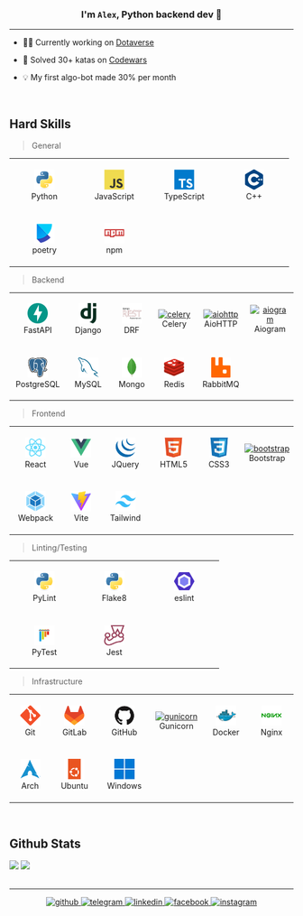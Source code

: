 ### <div align="center">I'm `Alex`, Python backend dev 🐍</div>
---
- 👨‍💻 Currently working on [Dotaverse](https://github.com/Segfaul/dotaverse)   

- 📑 Solved 30+ katas on [Codewars](https://www.codewars.com/users/Featrz)

- 💡 My first algo-bot made 30% per month

<br/>

## <div id="segfaul-stack">Hard Skills</div>

> General

<table width='100%'>
  <tr>
    <td align="center" width="110" height="90">
      <a href="#segfaul-stack">
        <img src="https://raw.githubusercontent.com/devicons/devicon/6910f0503efdd315c8f9b858234310c06e04d9c0/icons/python/python-original.svg" width="36" height="36" alt="python" />
      </a>
      <br>Python
    </td>
    <td align="center" width="110" height="90">
      <a href="#segfaul-stack">
        <img src="https://raw.githubusercontent.com/devicons/devicon/1119b9f84c0290e0f0b38982099a2bd027a48bf1/icons/javascript/javascript-original.svg" width="36" height="36" alt="javascript" />
      </a>
      <br>JavaScript
    </td>
    <td align="center" width="110" height="90">
      <a href="#segfaul-stack">
        <img src="https://raw.githubusercontent.com/devicons/devicon/1119b9f84c0290e0f0b38982099a2bd027a48bf1/icons/typescript/typescript-original.svg" width="36" height="36" alt="typescript" />
      </a>
      <br>TypeScript
    </td>
    <td align="center" width="110" height="90">
      <a href="#segfaul-stack">
        <img src="https://raw.githubusercontent.com/devicons/devicon/6910f0503efdd315c8f9b858234310c06e04d9c0/icons/cplusplus/cplusplus-plain.svg" width="36" height="36" alt="cplusplus" />
      </a>
      <br>C++
    </td>
  </tr>
  <tr>
    <td align="center" width="110" height="90">
      <a href="#segfaul-stack">
        <img src="https://raw.githubusercontent.com/devicons/devicon/6910f0503efdd315c8f9b858234310c06e04d9c0/icons/poetry/poetry-original.svg" width="36" height="36" alt="poetry" />
      </a>
      <br>poetry
    </td>
    <td align="center" width="110" height="90">
      <a href="#segfaul-stack">
        <img src="https://raw.githubusercontent.com/devicons/devicon/6910f0503efdd315c8f9b858234310c06e04d9c0/icons/npm/npm-original-wordmark.svg" width="36" height="36" alt="npm" />
      </a>
      <br>npm
    </td>
  </tr>
</table>

> Backend

<table width='100%'>
  <tr>
    <td align="center" width="110" height="90">
      <a href="#segfaul-stack">
        <img src="https://raw.githubusercontent.com/devicons/devicon/6910f0503efdd315c8f9b858234310c06e04d9c0/icons/fastapi/fastapi-original.svg" width="36" height="36" alt="fastapi" />
      </a>
      <br>FastAPI
    </td>
    <td align="center" width="110" height="90">
      <a href="#segfaul-stack">
        <img src="https://raw.githubusercontent.com/devicons/devicon/6910f0503efdd315c8f9b858234310c06e04d9c0/icons/django/django-plain.svg" width="36" height="36" alt="django" />
      </a>
      <br>Django
    </td>
    <td align="center" width="110" height="90">
      <a href="#segfaul-stack">
        <img src="https://raw.githubusercontent.com/devicons/devicon/6910f0503efdd315c8f9b858234310c06e04d9c0/icons/djangorest/djangorest-original-wordmark.svg" width="36" height="36" alt="djangorestframework" />
      </a>
      <br>DRF
    </td>
    <td align="center" width="110" height="90">
      <a href="#segfaul-stack">
        <img src="https://docs.celeryq.dev/en/stable/_static/celery_512.png" width="36" height="36" alt="celery" />
      </a>
      <br>Celery
    </td>
    <td align="center" width="110" height="90">
      <a href="#segfaul-stack">
        <img src="https://www.svgrepo.com/show/329878/aiohttp.svg" width="36" height="36" alt="aiohttp" />
      </a>
      <br>AioHTTP
    </td>
    <td align="center" width="110" height="90">
      <a href="#segfaul-stack">
        <img src="https://raw.githubusercontent.com/matomo-org/matomo-icons/01c334c8c2f6c4c9a6b011d89caa6fc3d444dedc/src/socials/web.telegram.org.svg" width="36" height="36" alt="aiogram" />
      </a>
      <br>Aiogram
    </td>
  </tr>
  <tr>
    <td align="center" width="110" height="90">
      <a href="#segfaul-stack">
        <img src="https://raw.githubusercontent.com/devicons/devicon/6910f0503efdd315c8f9b858234310c06e04d9c0/icons/postgresql/postgresql-original.svg" width="36" height="36" alt="postgresql" />
      </a>
      <br>PostgreSQL
    </td>
    <td align="center" width="110" height="90">
      <a href="#segfaul-stack">
        <img src="https://raw.githubusercontent.com/devicons/devicon/6910f0503efdd315c8f9b858234310c06e04d9c0/icons/mysql/mysql-original.svg" width="36" height="36" alt="mysql" />
      </a>
      <br>MySQL
    </td>
    <td align="center" width="110" height="90">
      <a href="#segfaul-stack">
        <img src="https://raw.githubusercontent.com/devicons/devicon/6910f0503efdd315c8f9b858234310c06e04d9c0/icons/mongodb/mongodb-original.svg" width="36" height="36" alt="mongodb" />
      </a>
      <br>Mongo
    </td>
    <td align="center" width="110" height="90">
      <a href="#segfaul-stack">
        <img src="https://raw.githubusercontent.com/devicons/devicon/6910f0503efdd315c8f9b858234310c06e04d9c0/icons/redis/redis-original.svg" width="36" height="36" alt="redis" />
      </a>
      <br>Redis
    </td>
    <td align="center" width="110" height="90">
      <a href="#segfaul-stack">
        <img src="https://raw.githubusercontent.com/devicons/devicon/6910f0503efdd315c8f9b858234310c06e04d9c0/icons/rabbitmq/rabbitmq-original.svg" width="36" height="36" alt="rabbitmq" />
      </a>
      <br>RabbitMQ
    </td>
  </tr>
</table>

> Frontend

<table width='100%'>
  <tr>
    <td align="center" width="110" height="90">
      <a href="#segfaul-stack">
        <img src="https://raw.githubusercontent.com/devicons/devicon/6910f0503efdd315c8f9b858234310c06e04d9c0/icons/react/react-original.svg" width="36" height="36" alt="react" />
      </a>
      <br>React
    </td>
    <td align="center" width="110" height="90">
      <a href="#segfaul-stack">
        <img src="https://raw.githubusercontent.com/devicons/devicon/6910f0503efdd315c8f9b858234310c06e04d9c0/icons/vuejs/vuejs-original.svg" width="36" height="36" alt="vuejs" />
      </a>
      <br>Vue
    </td>
    <td align="center" width="110" height="90">
      <a href="#segfaul-stack">
        <img src="https://raw.githubusercontent.com/devicons/devicon/6910f0503efdd315c8f9b858234310c06e04d9c0/icons/jquery/jquery-original.svg" width="36" height="36" alt="jquery" />
      </a>
      <br>JQuery
    </td>
    <td align="center" width="110" height="90">
      <a href="#segfaul-stack">
        <img src="https://raw.githubusercontent.com/devicons/devicon/6910f0503efdd315c8f9b858234310c06e04d9c0/icons/html5/html5-original.svg" width="36" height="36" alt="html5" />
      </a>
      <br>HTML5
    </td>
    <td align="center" width="110" height="90">
      <a href="#segfaul-stack">
        <img src="https://raw.githubusercontent.com/devicons/devicon/6910f0503efdd315c8f9b858234310c06e04d9c0/icons/css3/css3-original.svg" width="36" height="36" alt="css3" />
      </a>
      <br>CSS3
    </td>
    <td align="center" width="110" height="90">
      <a href="#segfaul-stack">
        <img src="https://user-images.githubusercontent.com/25181517/183898054-b3d693d4-dafb-4808-a509-bab54cf5de34.png" width="36" height="36" alt="bootstrap" />
      </a>
      <br>Bootstrap
    </td>
  </tr>
  <tr>
    <td align="center" width="110" height="90">
      <a href="#segfaul-stack">
        <img src="https://raw.githubusercontent.com/devicons/devicon/6910f0503efdd315c8f9b858234310c06e04d9c0/icons/webpack/webpack-original.svg" width="36" height="36" alt="webpack" />
      </a>
      <br>Webpack
    </td>
    <td align="center" width="110" height="90">
      <a href="#segfaul-stack">
        <img src="https://raw.githubusercontent.com/devicons/devicon/6910f0503efdd315c8f9b858234310c06e04d9c0/icons/vitejs/vitejs-original.svg" width="36" height="36" alt="vite" />
      </a>
      <br>Vite
    </td>
    <td align="center" width="110" height="90">
      <a href="#segfaul-stack">
        <img src="https://raw.githubusercontent.com/devicons/devicon/6910f0503efdd315c8f9b858234310c06e04d9c0/icons/tailwindcss/tailwindcss-original.svg" width="36" height="36" alt="tailwind" />
      </a>
      <br>Tailwind
    </td>
  </tr>
</table>

> Linting/Testing

<table width='100%'>
  <tr>
    <td align="center" width="110" height="90">
      <a href="#segfaul-stack">
        <img src="https://raw.githubusercontent.com/devicons/devicon/6910f0503efdd315c8f9b858234310c06e04d9c0/icons/python/python-original.svg" width="36" height="36" alt="pylint" />
      </a>
      <br>PyLint
    </td>
    <td align="center" width="110" height="90">
      <a href="#segfaul-stack">
        <img src="https://raw.githubusercontent.com/devicons/devicon/6910f0503efdd315c8f9b858234310c06e04d9c0/icons/python/python-original.svg" width="36" height="36" alt="flake8" />
      </a>
      <br>Flake8
    </td>
    <td align="center" width="110" height="90">
      <a href="#segfaul-stack">
        <img src="https://raw.githubusercontent.com/devicons/devicon/6910f0503efdd315c8f9b858234310c06e04d9c0/icons/eslint/eslint-original.svg" width="36" height="36" alt="eslint" />
      </a>
      <br>eslint
    </td>
  </tr>
  <tr>
    <td align="center" width="110" height="90">
      <a href="#segfaul-stack">
        <img src="https://raw.githubusercontent.com/devicons/devicon/6910f0503efdd315c8f9b858234310c06e04d9c0/icons/pytest/pytest-original.svg" width="36" height="36" alt="pytest" />
      </a>
      <br>PyTest
    </td>
    <td align="center" width="110" height="90">
      <a href="#segfaul-stack">
        <img src="https://raw.githubusercontent.com/devicons/devicon/6910f0503efdd315c8f9b858234310c06e04d9c0/icons/jest/jest-plain.svg" width="36" height="36" alt="jest" />
      </a>
      <br>Jest
    </td>
  </tr>
</table>

> Infrastructure

<table width='100%'>
  <tr>
    <td align="center" width="110" height="90">
      <a href="#segfaul-stack">
        <img src="https://raw.githubusercontent.com/devicons/devicon/6910f0503efdd315c8f9b858234310c06e04d9c0/icons/git/git-original.svg" width="36" height="36" alt="git" />
      </a>
      <br>Git
    </td>
    <td align="center" width="110" height="90">
      <a href="#segfaul-stack">
        <img src="https://raw.githubusercontent.com/devicons/devicon/6910f0503efdd315c8f9b858234310c06e04d9c0/icons/gitlab/gitlab-original.svg" width="36" height="36" alt="gitlab" />
      </a>
      <br>GitLab
    </td>
    <td align="center" width="110" height="90">
      <a href="#segfaul-stack">
        <img src="https://raw.githubusercontent.com/devicons/devicon/6910f0503efdd315c8f9b858234310c06e04d9c0/icons/github/github-original.svg" width="36" height="36" alt="github" />
      </a>
      <br>GitHub
    </td>
    <td align="center" width="110" height="90">
      <a href="#segfaul-stack">
        <img src="https://www.svgrepo.com/show/353846/gunicorn.svg" width="36" height="36" alt="gunicorn" />
      </a>
      <br>Gunicorn
    </td>
    <td align="center" width="110" height="90">
      <a href="#segfaul-stack">
        <img src="https://raw.githubusercontent.com/devicons/devicon/6910f0503efdd315c8f9b858234310c06e04d9c0/icons/docker/docker-original.svg" width="36" height="36" alt="docker" />
      </a>
      <br>Docker
    </td>
    <td align="center" width="110" height="90">
      <a href="#segfaul-stack">
        <img src="https://raw.githubusercontent.com/devicons/devicon/6910f0503efdd315c8f9b858234310c06e04d9c0/icons/nginx/nginx-original.svg" width="36" height="36" alt="nginx" />
      </a>
      <br>Nginx
    </td>
  </tr>
  <tr>
    <td align="center" width="110" height="90">
      <a href="#segfaul-stack">
        <img src="https://raw.githubusercontent.com/devicons/devicon/6910f0503efdd315c8f9b858234310c06e04d9c0/icons/archlinux/archlinux-original.svg" width="36" height="36" alt="archlinux" />
      </a>
      <br>Arch
    </td>
    <td align="center" width="110" height="90">
      <a href="#segfaul-stack">
        <img src="https://raw.githubusercontent.com/devicons/devicon/6910f0503efdd315c8f9b858234310c06e04d9c0/icons/ubuntu/ubuntu-original.svg" width="36" height="36" alt="ubuntu" />
      </a>
      <br>Ubuntu
    </td>
    <td align="center" width="110" height="90">
      <a href="#segfaul-stack">
        <img src="https://raw.githubusercontent.com/devicons/devicon/6910f0503efdd315c8f9b858234310c06e04d9c0/icons/windows11/windows11-original.svg" width="36" height="36" alt="windows" />
      </a>
      <br>Windows
    </td>
  </tr>
</table>

<br/>  

## Github Stats
<div align=left>
  <img height=200 src="https://github-readme-stats.vercel.app/api?username=segfaul&show_icons=true&theme=noctis_minimus&disable_animations=true&rank_icon=github&hide_border=true"/>
  <img height=200 src="https://github-readme-stats.vercel.app/api/top-langs/?username=segfaul&layout=donut&custom_title=Top%20Languages%20by%20Repo&hide_border=true&disable_animations=true&theme=noctis_minimus"/>
</div>
<br/>

___
<div align="center">
<a href="https://github.com/segfaul" target="_blank">
<img src=https://img.shields.io/badge/github-%2324292e.svg?&style=for-the-badge&logo=github&logoColor=white alt=github style="margin-bottom: 5px;" />
</a>
<a href="https://t.me/percoit" target="_blank">
<img src=https://img.shields.io/badge/-telegram-blue?&style=for-the-badge&logo=telegram&logoColor=white alt=telegram style="margin-bottom: 5px;" />
</a>
<a href="https://linkedin.com/in/" target="_blank">
<img src=https://img.shields.io/badge/linkedin-%231E77B5.svg?&style=for-the-badge&logo=linkedin&logoColor=white alt=linkedin style="margin-bottom: 5px;" />
</a>

<a href="https://www.codewars.com/users/Featrz" target="_blank">
<img src=https://img.shields.io/badge/-codewars-red?&style=for-the-badge&logo=codewars&logoColor=white alt=facebook style="margin-bottom: 5px;" />
</a>
<a href="https://leetcode.com/Segfaul/" target="_blank">
<img src=https://img.shields.io/badge/-leetcode-grey?&style=for-the-badge&logo=leetcode&logoColor=white alt=instagram style="margin-bottom: 5px;" />
</a>  
</div>  
<br/>

